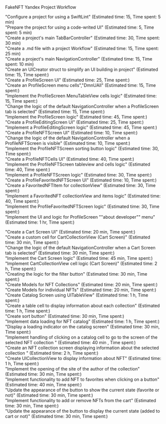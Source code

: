 FakeNFT Yandex Project Workflow

"Configure a project for using a SwiftLint" (Estimated time: 15, Time spent: 5 min)\
"Prepare the project for using a code-writed UI" (Estimated time: 5, Time spent: 5 min)\
"Create a project's main TabBarController" (Estimated time: 30, Time spent: 30 min)\
"Create a .md file with a project Workflow" (Estimated time: 15, Time spent: 25 min)\
"Create a project's main NavigationController" (Estimated time: 15, Time spent: 10 min)\
"Create an UICreator struct to simplify an UI building in project" (Estimated time: 15, Time spent:)\
"Create a ProfileScreen UI" (Estimated time: 25, Time spent:)\
"Create an ProfileScreen menu cells","DmnUAll" (Estimated time: 15, Time spent:)\
"Implement the ProfileScreen MenuTableView cells logic" (Estimated time: 15, Time spent:)\
"Change the logic of the default NavigationController when a ProfileScreen tab is selected" (Estimated time: 15, Time spent:)\
"Implement the ProfileScreen logic" (Estimated time: 45, Time spent:)\
"Create a ProfileEditingScreen UI" (Estimated time: 25, Time spent:)\
"Implement a ProfileEditingScreen logic" (Estimated time: 45, Time spent:)\
"Create a ProfileNFTScreen UI" (Estimated time: 10, Time spent:)\
"Change the logic of the default NavigationController when a ProfileNFTScreen is visible" (Estimated time: 10, Time spent:)\
"Implement the ProfileNFTScreen sorting button logic" (Estimated time: 30, Time spent:)\
"Create a ProfileNFTCells UI" (Estimated time: 40, Time spent:)\
"Implement the ProfileNFTScreen tableview and cells logic" (Estimated time: 40, Time spent:)\
"Implement a ProfileNFTScreen logic" (Estimated time: 30, Time spent:)\
"Create a ProfileFavoritedNFTScreen UI" (Estimated time: 10, Time spent:)\
"Create a FavoritedNFTItem for collectionView" (Estimated time: 30, Time spent:)\
"Implement a FavoritedNFT collectionView and items logic" (Estimated time: 40, Time spent:)\
"Implement the ProfileFavoritedNFTScreen logic" (Estimated time: 30, Time spent:)\
"Implement the UI and logic for ProfileScreen ""about developer"" menu" (Estimated time: 1 hr, Time spent:)

"Create a Cart Screen UI" (Estimated time: 20 min, Time spent:)\
"Create a custom cell for CartCollectionView (Cart Screen)" (Estimated time: 30 min, Time spent:)\
"Change the logic of the default NavigationController when a Cart Screen tab is selected" (Estimated time: 30 min, Time spent:)\
"Implement the Cart Screen logic" (Estimated time: 45 min, Time spent:)\
"Implement CartCollectionView cell logic (Cart Screen)" (Estimated time: 2 h, Time spent:)\
"Creating the logic for the filter button" (Estimated time: 30 min, Time spent:)\
"Create Models for NFT Collections" (Estimated time: 20 min, Time spent:)\
"Create Models for individual NFTs" (Estimated time: 20 min, Time spent:)\
"Create Catalog Screen using UITableView" (Estimated time: 1 h, Time spent:)\
"Create a table cell to display information about each collection" (Estimated time: 1 h, Time spent:)\
"Create sort button" (Estimated time: 30 min, Time spent:)\
"Implement data loading for NFT catalog" (Estimated time: 1 h, Time spent:)\
"Display a loading indicator on the catalog screen" (Estimated time: 30 min, Time spent:)\
"Implement handling of clicking on a catalog cell to go to the screen of the selected NFT collection
" (Estimated time: 40 min , Time spent:)\
"Create an NFT collection screen displaying information about the selected collection
" (Estimated time: 2 h, Time spent:)\
"Create UICollectionView to display information about NFT" (Estimated time: 1 h, Time spent:)\
"Implement the opening of the site of the author of the collection" (Estimated time: 30 min, Time spent:)\
"Implement functionality to add NFT to favorites when clicking on a button" (Estimated time: 40 min, Time spent:)\
"Update the appearance of the button to show the current state (favorite or not)" (Estimated time: 30 min, Time spent:)\
"Implement functionality to add or remove NFTs from the cart" (Estimated time: 30 min, Time spent:)\
"Update the appearance of the button to display the current state (added to cart or not)" (Estimated time: 30 min, Time spent:)


